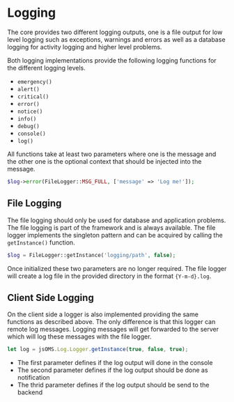 # Logging

The core provides two different logging outputs, one is a file output for low level logging such as exceptions, warnings and errors as well as a database logging for activity logging and higher level problems.

Both logging implementations provide the following logging functions for the different logging levels.

* `emergency()`
* `alert()`
* `critical()`
* `error()`
* `notice()`
* `info()`
* `debug()`
* `console()`
* `log()`

All functions take at least two parameters where one is the message and the other one is the optional context that should be injected into the message.

```php
$log->error(FileLogger::MSG_FULL, ['message' => 'Log me!']);
```

## File Logging

The file logging should only be used for database and application problems. The file logging is part of the framework and is always available. The file logger implements the singleton pattern and can be acquired by calling the `getInstance()` function.

```php
$log = FileLogger::getInstance('logging/path', false);
```

Once initialized these two parameters are no longer required. The file logger will create a log file in the provided directory in the format `{Y-m-d}.log`.

## Client Side Logging

On the client side a logger is also implemented providing the same functions as described above. The only difference is that this logger can remote log messages. Logging messages will get forwarded to the server which will log these messages with the file logger.

```js
let log = jsOMS.Log.Logger.getInstance(true, false, true);
```

* The first parameter defines if the log output will done in the console
* The second parameter defines if the log output should be done as notification
* The thrid parameter defines if the log output should be send to the backend
